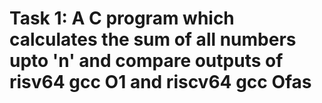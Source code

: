 # Task 1: A C program which calculates the sum of all numbers upto 'n' and compare outputs of risv64 gcc O1 and riscv64 gcc Ofas
